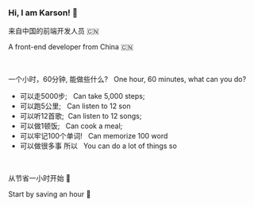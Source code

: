 ### Hi, I am Karson! 👋

 来自中国的前端开发人员 🇨🇳
 
 A front-end developer from China 🇨🇳

  &nbsp;

一个小时，60分钟, 能做些什么? &nbsp; One hour, 60 minutes, what can you do?

- 可以走5000步; &nbsp; Can take 5,000 steps;
- 可以跑5公里; &nbsp; Can listen to 12 son
- 可以听12首歌; &nbsp;Can listen to 12 songs;
- 可以做1顿饭; &nbsp; Can cook a meal;
- 可以牢记100个单词! &nbsp; Can memorize 100 word
- 可以做很多事 所以 &nbsp; You can do a lot of things so

&nbsp; 

   从节省一小时开始 💪

   Start by saving an hour 💪

<!--
**vitekarson/vitekarson** is a ✨ _special_ ✨ repository because its `README.md` (this file) appears on your GitHub profile.

Here are some ideas to get you started:

- 🔭 I’m currently working on ...
- 🌱 I’m currently learning ...
- 👯 I’m looking to collaborate on ...
- 🤔 I’m looking for help with ...
- 💬 Ask me about ...
- 📫 How to reach me: ...
- 😄 Pronouns: ...
- ⚡ Fun fact: ...
-->
